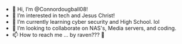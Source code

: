 - 👋 Hi, I’m @Connordougball08!
- 👀 I’m interested in tech and Jesus Christ!
- 🌱 I’m currently learning cyber security and High School. lol
- 💞️ I’m looking to collaborate on NAS's, Media servers, and coding.
- 📫 How to reach me ... by raven??? 🤣

<!---
Connordougball08/Connordougball08 is a ✨ special ✨ repository because its `README.md` (this file) appears on your GitHub profile.
You can click the Preview link to take a look at your changes.
--->
